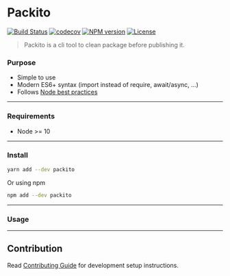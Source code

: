 # Packito

[![Build Status][travis-image]][travis-url]
[![codecov][codecov-image]][codecov-url]
[![NPM version][npm-image]][npm-url]
[![License][license-image]][license-url]

[travis-image]: https://travis-ci.com/mikbry/packito.svg?branch=master
[travis-url]: https://travis-ci.com/mikbry/packito
[codecov-image]: https://codecov.io/gh/mikbry/packito/branch/master/graph/badge.svg?token=K4P0vnM5fh
[codecov-url]: https://codecov.io/gh/mikbry/packito
[npm-image]: https://img.shields.io/npm/v/packito.svg
[npm-url]: https://npmjs.org/package/packito
[license-image]: https://img.shields.io/npm/l/packito.svg
[License-url]:./LICENSE

> Packito is a cli tool to clean package before publishing it.

### Purpose
- Simple to use
- Modern ES6+ syntax (import instead of require, await/async, ...)
- Follows [Node best practices](https://github.com/goldbergyoni/nodebestpractices)

___

### Requirements
- Node >= 10

---

### Install
```bash
yarn add --dev packito
````

Or using npm
```bash
npm add --dev packito
````

---

### Usage

---
## Contribution

Read [Contributing Guide](CONTRIBUTING.md) for development setup instructions.
